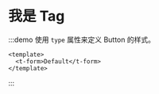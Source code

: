 <!--
 * @Author: ningjianhaoNJH 375332835@qq.com
 * @Date: 2023-03-31 13:54:22
 * @LastEditors: ningjianhaoNJH 375332835@qq.com
 * @LastEditTime: 2023-04-11 14:02:08
 * @FilePath: \asd-ui\docs\docs\components\tag.md
 * @Description:
 *
 * Copyright (c) 2023 by ${git_name_email}, All Rights Reserved.
-->

# 我是 Tag

:::demo 使用 `type` 属性来定义 Button 的样式。

```vue
<template>
  <t-form>Default</t-form>
</template>
```

:::
